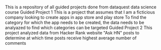 This is a repository of all guided projects done from dataquest data science course
Guided Project 1 
  This is a project that assumes that I am a ficticious company looking to create apps in app store and play store
  To find the category for which the app needs to be created, the data needs to be analyazed to find which categories can be targeted
Guided Project 2
  This project analyzed data from Hacker Rank website "Ask HN" posts to determine at which time posts receive highest average number of comments
